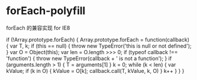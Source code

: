 # forEach-polyfill
forEach 的兼容实现 for IE8


if (!Array.prototype.forEach) {
  Array.prototype.forEach = function(callback) {
    var T, k;
    if (this == null) {
      throw new TypeError('this is null or not defined');
    }
    var O = Object(this);
    var len = O.length >>> 0;
    if (typeof callback !== 'function') {
      throw new TypeError(callback + ' is not a function');
    }
    if (arguments.length > 1) {
      T = arguments[1]
    }
    k = 0;
    while (k < len) {
      var kValue;
      if (k in O) {
        kValue = O[k];
        callback.call(T, kValue, k, O)
      }
      k++
    }
  }
}
